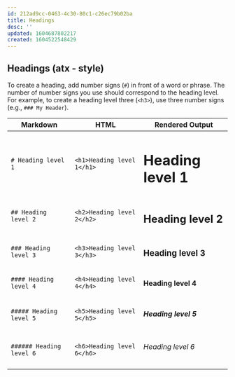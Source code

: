 ```yaml
---
id: 212ad9cc-0463-4c30-80c1-c26ec79b02ba
title: Headings
desc: ''
updated: 1604687802217
created: 1604522548429
---
```


## Headings (atx - style)

To create a heading, add number signs (`#`) in front of a word or phrase. The number of number signs you use should correspond to the heading level. For example, to create a heading level three (`<h3>`), use three number signs (e.g., `### My Header`).

Markdown | HTML | Rendered Output
---------|------|----------------
`# Heading level 1` | `<h1>Heading level 1</h1>` | <h1>Heading level 1</h1>
`## Heading level 2` | `<h2>Heading level 2</h2>` | <h2>Heading level 2</h2>
`### Heading level 3` | `<h3>Heading level 3</h3>` | <h3> Heading level 3
`#### Heading level 4` | `<h4>Heading level 4</h4>` | <h4> Heading level 4
`##### Heading level 5` | `<h5>Heading level 5</h5>` | <h5> Heading level 5
`###### Heading level 6` | `<h6>Heading level 6</h6>` | <h6> Heading level 6
